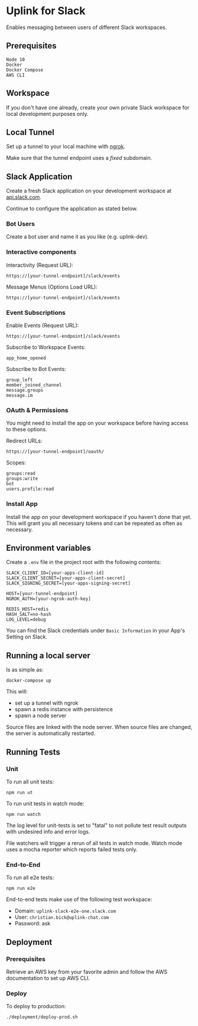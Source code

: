 # Uplink for Slack

Enables messaging between users of different Slack workspaces.

## Prerequisites

```
Node 10
Docker
Docker Compose
AWS CLI
```

## Workspace

If you don't have one already, create your own private Slack workspace for local development purposes only.

## Local Tunnel

Set up a tunnel to your local machine with [ngrok](https://ngrok.com).

Make sure that the tunnel endpoint uses a *fixed* subdomain.

## Slack Application

Create a fresh Slack application on your development workspace at [api.slack.com](https://api.slack.com).

Continue to configure the application as stated below.

### Bot Users

Create a bot user and name it as you like (e.g. uplink-dev).

### Interactive components 

Interactivity (Request URL):

```
https://[your-tunnel-endpoint]/slack/events
```

Message Menus (Options Load URL):

```
https://[your-tunnel-endpoint]/slack/events
```

### Event Subscriptions

Enable Events (Request URL):

```
https://[your-tunnel-endpoint]/slack/events
```

Subscribe to Workspace Events:

```
app_home_opened
```

Subscribe to Bot Events:

```
group_left
member_joined_channel
message.groups
message.im
```

### OAuth & Permissions 

You might need to install the app on your workspace before having access to these options.

Redirect URLs:

```
https://[your-tunnel-endpoint]/oauth/
```

Scopes:

```
groups:read
groups:write
bot
users.profile:read
```

### Install App

Install the app on your development workspace if you haven't done that yet. 
This will grant you all necessary tokens and can be repeated as often as necessary.

## Environment variables

Create a `.env` file in the project root with the following contents:

```
SLACK_CLIENT_ID=[your-apps-client-id]
SLACK_CLIENT_SECRET=[your-apps-client-secret]
SLACK_SIGNING_SECRET=[your-apps-signing-secret]

HOST=[your-tunnel-endpoint]
NGROK_AUTH=[your-ngrok-auth-key]

REDIS_HOST=redis
HASH_SALT=no-hash
LOG_LEVEL=debug
```

You can find the Slack credentials under `Basic Information` in your App's Setting on Slack.

## Running a local server

Is as simple as:

```
docker-compose up
```

This will:

- set up a tunnel with ngrok
- spawn a redis instance with persistence
- spawn a node server

Source files are linked with the node server. When source files are changed, the server is automatically restarted.

## Running Tests

### Unit

To run all unit tests:

```
npm run ut
```

To run unit tests in watch mode:

```
npm run watch
```

The log level for unit-tests is set to "fatal" to not pollute test result outputs with undesired info and error logs.

File watchers will trigger a rerun of all tests in watch mode. Watch mode uses a mocha reporter which reports failed 
tests only.

### End-to-End

To run all e2e tests:

```
npm run e2e
```

End-to-end tests make use of the following test workspace:

- Domain: `uplink-slack-e2e-one.slack.com`
- User: `christian.bick@uplink-chat.com`
- Password: ask

## Deployment

### Prerequisites

Retrieve an AWS key from your favorite admin and follow the AWS documentation to set up AWS CLI.

### Deploy

To deploy to production:

```
./deployment/deploy-prod.sh
```
